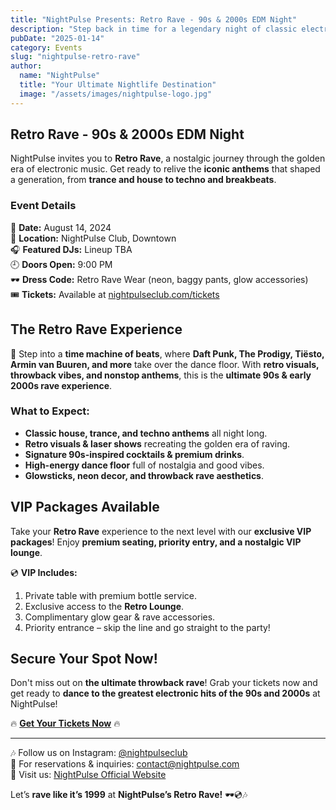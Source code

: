 ```yaml
---
title: "NightPulse Presents: Retro Rave - 90s & 2000s EDM Night"
description: "Step back in time for a legendary night of classic electronic anthems from the 90s and early 2000s at NightPulse!"
pubDate: "2025-01-14"
category: Events
slug: "nightpulse-retro-rave"
author:
  name: "NightPulse"
  title: "Your Ultimate Nightlife Destination"
  image: "/assets/images/nightpulse-logo.jpg"
---
```


## Retro Rave - 90s & 2000s EDM Night

NightPulse invites you to **Retro Rave**, a nostalgic journey through the golden era of electronic music. Get ready to relive the **iconic anthems** that shaped a generation, from **trance and house to techno and breakbeats**.

### Event Details

🕺 **Date:** August 14, 2024  
📍 **Location:** NightPulse Club, Downtown  
🎧 **Featured DJs:** Lineup TBA  
🕘 **Doors Open:** 9:00 PM  
🕶 **Dress Code:** Retro Rave Wear (neon, baggy pants, glow accessories)  
🎟 **Tickets:** Available at [nightpulseclub.com/tickets](#)  

## The Retro Rave Experience

🔹 Step into a **time machine of beats**, where **Daft Punk, The Prodigy, Tiësto, Armin van Buuren, and more** take over the dance floor. With **retro visuals, throwback vibes, and nonstop anthems**, this is the **ultimate 90s & early 2000s rave experience**.

### What to Expect:
- **Classic house, trance, and techno anthems** all night long.
- **Retro visuals & laser shows** recreating the golden era of raving.
- **Signature 90s-inspired cocktails & premium drinks**.
- **High-energy dance floor** full of nostalgia and good vibes.
- **Glowsticks, neon decor, and throwback rave aesthetics**.

## VIP Packages Available

Take your **Retro Rave** experience to the next level with our **exclusive VIP packages**! Enjoy **premium seating, priority entry, and a nostalgic VIP lounge**.

💿 **VIP Includes:**
1. Private table with premium bottle service.
2. Exclusive access to the **Retro Lounge**.
3. Complimentary glow gear & rave accessories.
4. Priority entrance – skip the line and go straight to the party!

## Secure Your Spot Now!

Don't miss out on **the ultimate throwback rave**! Grab your tickets now and get ready to **dance to the greatest electronic hits of the 90s and 2000s** at NightPulse!

🔥 **[Get Your Tickets Now](#)** 🔥

---

🎶 Follow us on Instagram: [@nightpulseclub](#)  
📩 For reservations & inquiries: contact@nightpulse.com  
📍 Visit us: [NightPulse Official Website](#)  

Let’s **rave like it’s 1999** at **NightPulse’s Retro Rave!** 🕶💿🎶


